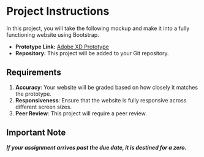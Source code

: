 # Project Instructions

In this project, you will take the following mockup and make it into a fully functioning website using Bootstrap.

- **Prototype Link:** [Adobe XD Prototype](https://xd.adobe.com/spec/3e3b745f-aa5a-460e-5fd7-8cc90c248d21-480a/screen/2bce9ed2-c1ed-4a71-ae23-37c1e019d677/)
- **Repository:** This project will be added to your Git repository.

## Requirements

1. **Accuracy**: Your website will be graded based on how closely it matches the prototype.
2. **Responsiveness**: Ensure that the website is fully responsive across different screen sizes.
3. **Peer Review**: This project will require a peer review.

## Important Note

***If your assignment arrives past the due date, it is destined for a zero.***


